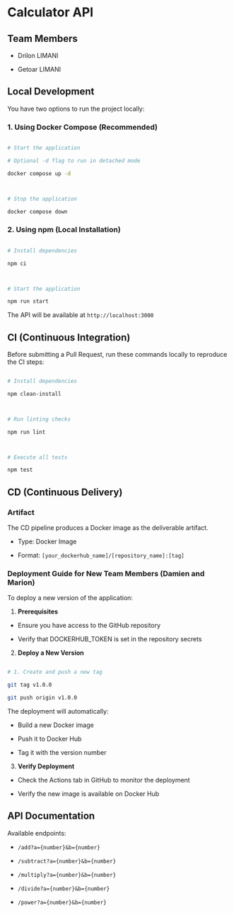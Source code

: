 
# Calculator API



## Team Members

- Drilon LIMANI

- Getoar LIMANI



## Local Development



You have two options to run the project locally:



### 1. Using Docker Compose (Recommended)

```bash

# Start the application

# Optional -d flag to run in detached mode

docker compose up -d



# Stop the application

docker compose down

```



### 2. Using npm (Local Installation)

```bash

# Install dependencies

npm ci



# Start the application

npm run start

```



The API will be available at `http://localhost:3000`



## CI (Continuous Integration)



Before submitting a Pull Request, run these commands locally to reproduce the CI steps:



```bash

# Install dependencies

npm clean-install



# Run linting checks

npm run lint



# Execute all tests

npm test

```



## CD (Continuous Delivery)



### Artifact

The CD pipeline produces a Docker image as the deliverable artifact.

- Type: Docker Image

- Format: `[your_dockerhub_name]/[repository_name]:[tag]`



### Deployment Guide for New Team Members (Damien and Marion)



To deploy a new version of the application:



1. **Prerequisites**

- Ensure you have access to the GitHub repository

- Verify that DOCKERHUB_TOKEN is set in the repository secrets



2. **Deploy a New Version**

```bash

# 1. Create and push a new tag

git tag v1.0.0

git push origin v1.0.0

```



The deployment will automatically:

- Build a new Docker image

- Push it to Docker Hub

- Tag it with the version number



3. **Verify Deployment**

- Check the Actions tab in GitHub to monitor the deployment

- Verify the new image is available on Docker Hub



## API Documentation



Available endpoints:

- `/add?a={number}&b={number}`

- `/subtract?a={number}&b={number}`

- `/multiply?a={number}&b={number}`

- `/divide?a={number}&b={number}`

- `/power?a={number}&b={number}`